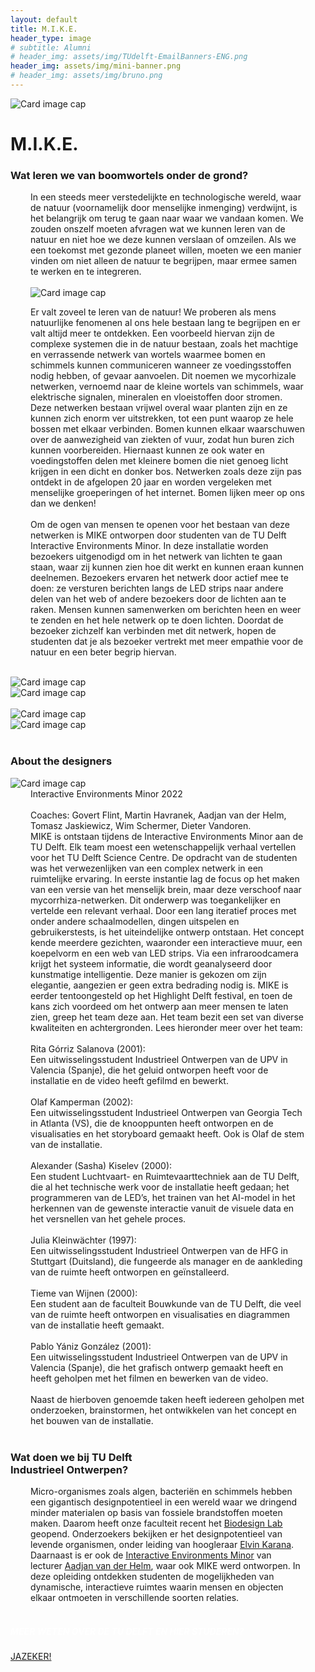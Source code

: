 ```yaml
---
layout: default
title: M.I.K.E.
header_type: image
# subtitle: Alumni
# header_img: assets/img/TUdelft-EmailBanners-ENG.png
header_img: assets/img/mini-banner.png
# header_img: assets/img/bruno.png
---
```


<!-- <img src="/assets/img/mini-banner.png" alt="Card image cap"> -->
<img src="https://placehold.co/4000x3000" alt="Card image cap">
<br> 


<!-- ## Title 1 -->
<div class="card mike-card shadow">
<div class="card-body">
<h1 class="card-title text-center NeueMachina-project">M.I.K.E.</h1>
<h3 class="text-center NeueMachina-h4">Wat leren we van boomwortels onder de grond?</h3>
  <div class="card-body text-center" style="margin-left: 2rem;margin-right: 2rem;">
In een steeds meer verstedelijkte en technologische wereld, waar de natuur (voornamelijk door
menselijke inmenging) verdwijnt, is het belangrijk om terug te gaan naar waar we vandaan komen. We
zouden onszelf moeten afvragen wat we kunnen leren van de natuur en niet hoe we deze kunnen
verslaan of omzeilen. Als we een toekomst met gezonde planeet willen, moeten we een manier vinden
om niet alleen de natuur te begrijpen, maar ermee samen te werken en te integreren.<br>
<br>
<img src="https://placehold.co/4000x3000" alt="Card image cap">
<br>

Er valt zoveel te leren van de natuur! We proberen als mens natuurlijke fenomenen al ons hele bestaan
lang te begrijpen en er valt altijd meer te ontdekken. Een voorbeeld hiervan zijn de complexe systemen
die in de natuur bestaan, zoals het machtige en verrassende netwerk van wortels waarmee bomen en
schimmels kunnen communiceren wanneer ze voedingsstoffen nodig hebben, of gevaar aanvoelen. Dit
noemen we mycorhizale netwerken, vernoemd naar de kleine wortels van schimmels, waar elektrische
signalen, mineralen en vloeistoffen door stromen. Deze netwerken bestaan vrijwel overal waar planten
zijn en ze kunnen zich enorm ver uitstrekken, tot een punt waarop ze hele bossen met elkaar verbinden.
Bomen kunnen elkaar waarschuwen over de aanwezigheid van ziekten of vuur, zodat hun buren zich
kunnen voorbereiden. Hiernaast kunnen ze ook water en voedingstoffen delen met kleinere bomen die
niet genoeg licht krijgen in een dicht en donker bos. Netwerken zoals deze zijn pas ontdekt in de
afgelopen 20 jaar en worden vergeleken met menselijke groeperingen of het internet. Bomen lijken meer
op ons dan we denken!<br><br>
Om de ogen van mensen te openen voor het bestaan van deze netwerken is MIKE ontworpen door
studenten van de TU Delft Interactive Environments Minor. In deze installatie worden bezoekers
uitgenodigd om in het netwerk van lichten te gaan staan, waar zij kunnen zien hoe dit werkt en kunnen
eraan kunnen deelnemen. Bezoekers ervaren het netwerk door actief mee te doen: ze versturen
berichten langs de LED strips naar andere delen van het web of andere bezoekers door de lichten aan te
raken. Mensen kunnen samenwerken om berichten heen en weer te zenden en het hele netwerk op te
doen lichten. Doordat de bezoeker zichzelf kan verbinden met dit netwerk, hopen de studenten dat je als
bezoeker vertrekt met meer empathie voor de natuur en een beter begrip hiervan.
  </div>
</div>
</div>
<br>
<div class="container">
  <div class="row">
    <div class="col-sm">
      <img src="https://placehold.co/4000x3000" alt="Card image cap">
    </div>
    <div class="col-sm">
      <img src="https://placehold.co/4000x3000" alt="Card image cap">
    </div>
  </div>
  <br>
  <div class="row">
    <div class="col-sm">
      <img src="https://placehold.co/4000x3000" alt="Card image cap">
    </div>
    <div class="col-sm">
      <img src="https://placehold.co/4000x3000" alt="Card image cap">
    </div>
  </div>
</div>
<br>
<!-- ## Title 2 -->
<div class="card white-card shadow">
<div class="card-body">
<h3 class="card-title text-center NeueMachina-h3">About the designers</h3>
<img src="https://placehold.co/4000x3000" alt="Card image cap">
  <div class="card-body text-center" style="margin-left: 2rem;margin-right: 2rem;">
Interactive Environments Minor 2022<br><br>
Coaches: Govert Flint, Martin Havranek, Aadjan van der Helm, Tomasz Jaskiewicz, Wim Schermer, Dieter
Vandoren.<br>
MIKE is ontstaan tijdens de Interactive Environments Minor aan de TU Delft. Elk team moest een
wetenschappelijk verhaal vertellen voor het TU Delft Science Centre. De opdracht van de studenten was
het verwezenlijken van een complex netwerk in een ruimtelijke ervaring.
In eerste instantie lag de focus op het maken van een versie van het menselijk brein, maar deze
verschoof naar mycorrhiza-netwerken. Dit onderwerp was toegankelijker en vertelde een relevant
verhaal.
Door een lang iteratief proces met onder andere schaalmodellen, dingen uitspelen en gebruikerstests, is
het uiteindelijke ontwerp ontstaan. Het concept kende meerdere gezichten, waaronder een interactieve
muur, een koepelvorm en een web van LED strips. Via een infraroodcamera krijgt het systeem informatie,
die wordt geanalyseerd door kunstmatige intelligentie. Deze manier is gekozen om zijn elegantie,
aangezien er geen extra bedrading nodig is.
MIKE is eerder tentoongesteld op het Highlight Delft festival, en toen de kans zich voordeed om het
ontwerp aan meer mensen te laten zien, greep het team deze aan. Het team bezit een set van diverse
kwaliteiten en achtergronden. Lees hieronder meer over het team:<br><br>
Rita Górriz Salanova (2001):<br>
Een uitwisselingsstudent Industrieel Ontwerpen van de UPV in Valencia (Spanje), die het geluid
ontworpen heeft voor de installatie en de video heeft gefilmd en bewerkt.<br><br>
Olaf Kamperman (2002):<br>
Een uitwisselingsstudent Industrieel Ontwerpen van Georgia Tech in Atlanta (VS), die de knooppunten
heeft ontworpen en de visualisaties en het storyboard gemaakt heeft. Ook is Olaf de stem van de
installatie.<br><br>
Alexander (Sasha) Kiselev (2000):<br>
Een student Luchtvaart- en Ruimtevaarttechniek aan de TU Delft, die al het technische werk voor de
installatie heeft gedaan; het programmeren van de LED’s, het trainen van het AI-model in het herkennen
van de gewenste interactie vanuit de visuele data en het versnellen van het gehele proces.<br><br>
Julia Kleinwächter (1997):<br>
Een uitwisselingsstudent Industrieel Ontwerpen van de HFG in Stuttgart (Duitsland), die fungeerde als
manager en de aankleding van de ruimte heeft ontworpen en geïnstalleerd.<br><br>
Tieme van Wijnen (2000):<br>
Een student aan de faculteit Bouwkunde van de TU Delft, die veel van de ruimte heeft ontworpen en
visualisaties en diagrammen van de installatie heeft gemaakt.<br><br>
Pablo Yániz González (2001):<br>
Een uitwisselingsstudent Industrieel Ontwerpen van de UPV in Valencia (Spanje), die het grafisch
ontwerp gemaakt heeft en heeft geholpen met het filmen en bewerken van de video.<br><br>
Naast de hierboven genoemde taken heeft iedereen geholpen met onderzoeken, brainstormen, het
ontwikkelen van het concept en het bouwen van de installatie.
  </div>
</div>
</div>
<br>
<!-- ## Title 3   -->
<div class="card white-card shadow">
<div class="card-body">
<h3 class="card-title text-center NeueMachina-h3">Wat doen we bij TU Delft<br> Industrieel Ontwerpen?</h3>
  <div class="card-body text-center" style="margin-left: 2rem;margin-right: 2rem;">
Micro-organismes zoals algen, bacteriën en schimmels hebben een gigantisch designpotentieel
in een wereld waar we dringend minder materialen op basis van fossiele brandstoffen moeten
maken. Daarom heeft onze faculteit recent het 
<a href="https://www.tudelft.nl/en/2022/io/december/opening-of-tu-delfts-state-of-the-art-biodesign-lab" target="_blank"><u>Biodesign Lab</u></a>
 geopend. Onderzoekers bekijken
er het designpotentieel van levende organismen, onder leiding van hoogleraar 
<a href="https://www.tudelft.nl/en/ide/about-ide/people/karana-e/" target="_blank"><u>Elvin Karana</u></a>.
Daarnaast is er ook de 
<a href="https://www.tudelft.nl/io/studeren/minors/interactive-environments/" target="_blank"><u>Interactive Environments Minor</u></a>
 van lecturer 
 <a href="https://www.tudelft.nl/io/over-io/personen/helm-ajc-van-der" target="_blank"><u>Aadjan van der Helm</u></a>,
  waar
ook MIKE werd ontworpen. In deze opleiding ontdekken studenten de mogelijkheden van
dynamische, interactieve ruimtes waarin mensen en objecten elkaar ontmoeten in verschillende
soorten relaties.
  </div>
</div>
</div>
<br>
<div class="card text-center  blue-card shadow">
  <div class="card-body">
    <h5 class="card-title NeueMachina-h4" style="color:white;">MEER WETEN OVER DE TU DELFT EN HIER STUDEREN?</h5>
    <a href="https://www.tudelft.nl/onderwijs/praktische-zaken/voorzieningen" class="btn btn-primary NeueMachina">JAZEKER!</a>
  </div>
</div>